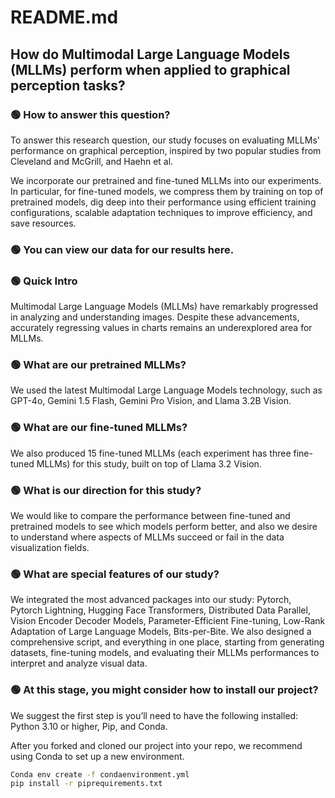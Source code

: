 # README.md

## How do Multimodal Large Language Models (MLLMs) perform when applied to graphical perception tasks?

### 🟢 How to answer this question?

To answer this research question, our study focuses on evaluating MLLMs' performance on graphical perception, inspired by two popular studies from Cleveland and McGrill, and Haehn et al.

We incorporate our pretrained and fine-tuned MLLMs into our experiments. In particular, for fine-tuned models, we compress them by training on top of pretrained models, dig deep into their performance using efficient training configurations, scalable adaptation techniques to improve efficiency, and save resources.

### 🟢 You can view our data for our results here.

### 🟢 Quick Intro
Multimodal Large Language Models (MLLMs) have remarkably progressed in analyzing and understanding images. Despite these advancements, accurately regressing values in charts remains an underexplored area for MLLMs.

### 🟢 What are our pretrained MLLMs?

We used the latest Multimodal Large Language Models technology, such as GPT-4o, Gemini 1.5 Flash, Gemini Pro Vision, and Llama 3.2B Vision.

### 🟢 What are our fine-tuned MLLMs?

We also produced 15 fine-tuned MLLMs (each experiment has three fine-tuned MLLMs) for this study, built on top of Llama 3.2 Vision.

### 🟢 What is our direction for this study?

We would like to compare the performance between fine-tuned and pretrained models to see which models perform better, and also we desire to understand where aspects of MLLMs succeed or fail in the data visualization fields.

### 🟢 What are special features of our study?

We integrated the most advanced packages into our study: Pytorch, Pytorch Lightning, Hugging Face Transformers, Distributed Data Parallel, Vision Encoder Decoder Models, Parameter-Efficient Fine-tuning, Low-Rank Adaptation of Large Language Models, Bits-per-Bite.
We also designed a comprehensive script, and everything in one place, starting from generating datasets, fine-tuning models, and evaluating their MLLMs performances to interpret and analyze visual data.

### 🟢 At this stage, you might consider how to install our project?

We suggest the first step is you’ll need to have the following installed: Python 3.10 or higher, Pip, and Conda.

After you forked and cloned our project into your repo, we recommend using Conda to set up a new environment.

```bash
Conda env create -f condaenvironment.yml
pip install -r piprequirements.txt
